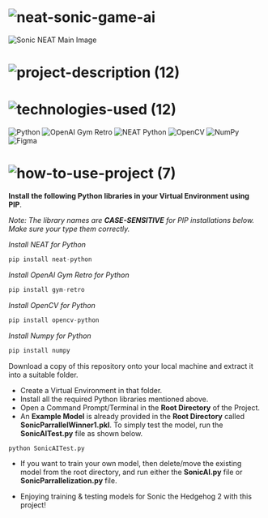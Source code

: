 <!-- Project Name -->
# ![neat-sonic-game-ai](https://user-images.githubusercontent.com/95453430/162596600-14d12dd7-3281-4318-9a28-776e3ad26982.svg)

<!-- Project Images -->
![Sonic NEAT Main Image](https://user-images.githubusercontent.com/95453430/162623655-51cfc6a2-8f28-43fb-8829-520a85f0d73d.png)

<!-- Project Description -->
# ![project-description (12)](https://user-images.githubusercontent.com/95453430/162596605-119622a6-4a48-467f-9a98-4efba1f8f156.svg)

<!-- Project Tech-Stack -->
# ![technologies-used (12)](https://user-images.githubusercontent.com/95453430/162596608-5c03c937-8d74-4333-b3d9-499747e432ad.svg)

![Python](https://img.shields.io/badge/python-3670A0?style=for-the-badge&logo=python&logoColor=ffdd54)
![OpenAI Gym Retro](https://img.shields.io/badge/OpenAI%20Gym%20Retro-0081A5?style=for-the-badge&logo=OpenAI-Gym&logoColor=white)
![NEAT Python](https://img.shields.io/badge/NEAT%20python-3670A0?style=for-the-badge&logo=python&logoColor=ffdd54)
![OpenCV](https://img.shields.io/badge/opencv-%23white.svg?style=for-the-badge&logo=opencv&logoColor=white)
![NumPy](https://img.shields.io/badge/numpy-%23013243.svg?style=for-the-badge&logo=numpy&logoColor=white)
![Figma](https://img.shields.io/badge/figma-%23F24E1E.svg?style=for-the-badge&logo=figma&logoColor=white)

<!-- How To Use Project-->
# ![how-to-use-project (7)](https://user-images.githubusercontent.com/95453430/162596610-3abbcdb3-59c3-4357-a1d4-6384d668bad0.svg)

**Install the following Python libraries in your Virtual Environment using PIP**.

*Note: The library names are **CASE-SENSITIVE** for PIP installations below. Make sure your type them correctly.*

*Install NEAT for Python*
```Python
pip install neat-python
```

*Install OpenAI Gym Retro for Python*
```Python
pip install gym-retro
```

*Install OpenCV for Python*
```Python
pip install opencv-python
```

*Install Numpy for Python*
```Python
pip install numpy
```

Download a copy of this repository onto your local machine and extract it into a suitable folder.
- Create a Virtual Environment in that folder.
- Install all the required Python libraries mentioned above.
- Open a Command Prompt/Terminal in the **Root Directory** of the Project.
- An **Example Model** is already provided in the **Root Directory** called **SonicParrallelWinner1.pkl**. To simply test the model, run the **SonicAITest.py** file as shown below.
```Python
python SonicAITest.py
```
- If you want to train your own model, then delete/move the existing model from the root directory, and run either the **SonicAI.py** file or **SonicParrallelization.py** file.

- Enjoying training & testing models for Sonic the Hedgehog 2 with this project!
